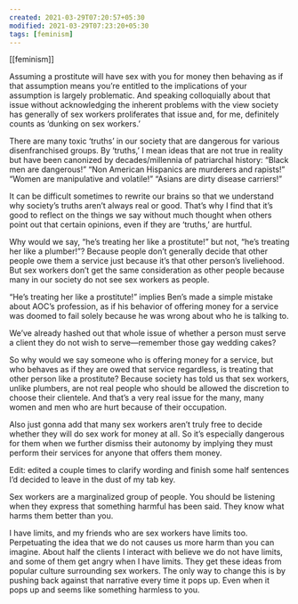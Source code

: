 ```yaml
---
created: 2021-03-29T07:20:57+05:30
modified: 2021-03-29T07:23:20+05:30
tags: [feminism]
---
```

[[feminism]]

Assuming a prostitute will have sex with you for money then behaving as if that assumption means you’re entitled to the implications of your assumption is largely problematic. And speaking colloquially about that issue without acknowledging the inherent problems with the view society has generally of sex workers proliferates that issue and, for me, definitely counts as ‘dunking on sex workers.’

There are many toxic ‘truths’ in our society that are dangerous for various disenfranchised groups. By ‘truths,’ I mean ideas that are not true in reality but have been canonized by decades/millennia of patriarchal history: “Black men are dangerous!” “Non American Hispanics are murderers and rapists!” “Women are manipulative and volatile!” “Asians are dirty disease carriers!” 

It can be difficult sometimes to rewrite our brains so that we understand why society’s truths aren’t always real or good. That’s why I find that it’s good to reflect on the things we say without much thought when others point out that certain opinions, even if they are ‘truths,’ are hurtful. 

Why would we say, “he’s treating her like a prostitute!” but not, “he’s treating her like a plumber!”? Because people don’t generally decide that other people owe them a service just because it’s that other person’s liveliehood. But sex workers don’t get the same consideration as other people because many in our society do not see sex workers as people. 

“He’s treating her like a prostitute!” implies Ben’s made a simple mistake about AOC’s profession, as if his behavior of offering money for a service was doomed to fail solely because he was wrong about who he is talking to. 

We’ve already hashed out that whole issue of whether a person must serve a client they do not wish to serve—remember those gay wedding cakes?

So why would we say someone who is offering money for a service, but who behaves as if they are owed that service regardless, is treating that other person like a prostitute? Because society has told us that sex workers, unlike plumbers, are not real people who should be allowed the discretion to choose their clientele. And that’s a very real issue for the many, many women and men who are hurt because of their occupation. 

Also just gonna add that many sex workers aren’t truly free to decide whether they will do sex work for money at all. So it’s especially dangerous for them when we further dismiss their autonomy by implying they must perform their services for anyone that offers them money.

Edit: edited a couple times to clarify wording and finish some half sentences I’d decided to leave in the dust of my tab key.


Sex workers are a marginalized group of people. You should be listening when they express that something harmful has been said. They know what harms them better than you. 


I have limits, and my friends who are sex workers have limits too. Perpetuating the idea that we do not causes us more harm than you can imagine. About half the clients I interact with believe we do not have limits, and some of them get angry when I have limits. They get these ideas from popular culture surrounding sex workers. The only way to change this is by pushing back against that narrative every time it pops up. Even when it pops up and seems like something harmless to you.

